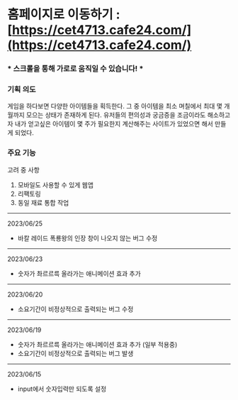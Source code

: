 # 홈페이지로 이동하기 : [https://cet4713.cafe24.com/](https://cet4713.cafe24.com/) 
### * 스크롤을 통해 가로로 움직일 수 있습니다! *

### 기획 의도
게임을 하다보면 다양한 아이템들을 획득한다. 그 중 아이템을 최소 며칠에서 최대 몇 개월까지 모으는 상태가 존재하게 된다.
유저들의 편의성과 궁금증을 조금이라도 해소하고자 내가 얻고싶은 아이템이 몇 주가 필요한지 계산해주는 사이트가 있었으면 해서 만들게 되었다.

### 주요 기능


고려 중 사항
1. 모바일도 사용할 수 있게 웹앱
2. 리팩토링
3. 동일 재료 통합 작업
---

2023/06/25
* 바칼 레이드 폭룡왕의 인장 창이 나오지 않는 버그 수정

---
2023/06/23
* 숫자가 촤르르륵 올라가는 애니메이션 효과 추가

---
2023/06/20
* 소요기간이 비정상적으로 출력되는 버그 수정

---
2023/06/19
* 숫자가 촤르르륵 올라가는 애니메이션 효과 추가 (일부 적용중)
* 소요기간이 비정상적으로 출력되는 버그 발생

---
2023/06/15
* input에서 숫자입력만 되도록 설정
